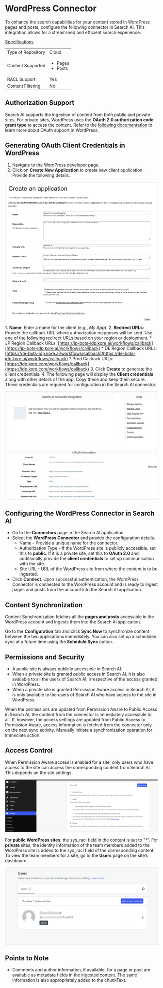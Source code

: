 # **WordPress Connector**

To enhance the search capabilities for your content stored in WordPress pages and posts, configure the following connector in Search AI. This integration allows for a streamlined and efficient search experience. 

<span style="text-decoration:underline;">Specifications</span>


<table>
  <tr>
   <td>Type of Repository 
   </td>
   <td>Cloud
   </td>
  </tr>
  <tr>
   <td>Content Supported
   </td>
   <td>
<ul>

<li>Pages </li>

<li>Posts</li>
</ul>
   </td>
  </tr>
  <tr>
   <td>RACL Support
   </td>
   <td>Yes
   </td>
  </tr>
  <tr>
   <td>Content Filtering
   </td>
   <td>No
   </td>
  </tr>
</table>

## Authorization Support

Search AI supports the ingestion of content from both public and private sites. For private sites, WordPress uses the **OAuth 2.0 authorization code grant type** to access the content. Refer to the [following documentation](https://developer.wordpress.com/docs/oauth2/) to learn more about OAuth support in WordPress. 


## Generating OAuth Client Credentials in WordPress

1. Navigate to the [WordPress developer page](https://developer.wordpress.com/apps).
2. Click on **Create New Application** to create new client application. Provide the following details. 

![OAuth Client](images/wordpress/OAuth-client.png "Client")
    1. **Name**: Enter a name for the client (e.g., *My App*).
    2. **Redirect URLs**: Provide the callback URL where authorization responses will be sent. Use one of the following redirect URLs based on your region or deployment. 
    * JP Region Callback URLs: [https://jp-bots-idp.kore.ai/workflows/callback](https://jp-bots-idp.kore.ai/workflows/callback)
    * DE Region Callback URLs: [https://de-bots-idp.kore.ai/workflows/callback](https://de-bots-idp.kore.ai/workflows/callback)
    * Prod Callback URLs: [https://idp.kore.com/workflows/callback](https://idp.kore.com/workflows/callback)
3. Click **Create** to generate the client credentials. 
4. The following page will display the **Client credentials** along with other details of the app. Copy these and keep them secure. These credentials are required for configuration in the Search AI connector. 

![Client Credentials](images/wordpress/client-credentials.png "Client credentials")



## Configuring the WordPress Connector in Search AI

* Go to the **Connectors** page in the Search AI application. 
* Select the **WordPress Connector** and provide the configuration details.
    * Name - Provide a unique name for the connector. 
    * Authorization Type - If the WordPress site is publicly accessible, set this to **public**. If it is a private site, set this to **OAuth 2.0** and additionally provide the **client credentials** to set up communication with the site. 
    * Site URL - URL of the WordPress site from where the content is to be ingested. 
* Click **Connect**. Upon successful authentication, the WordPress Connector is connected to the WordPress account and is ready to ingest pages and posts from the account into the Search AI application. 


## Content Synchronization

Content Synchronization fetches all the **pages and posts** accessible in the WordPress account and ingests them into the Search AI application. 

Go to the **Configuration** tab and click **Sync Now** to synchronize content between the two applications immediately. You can also set up a scheduled sync at a future time using the **Schedule Sync** option.


## Permissions and Security

* A public site is always publicly accessible in Search AI. 
* When a private site is granted public access in Search AI, it is also available to all the users of Search AI, irrespective of the access granted in WordPress.
* When a private site is granted Permission Aware access in Search AI, it is only available to the users of Search AI who have access to the site in WordPress. 

When the permissions are updated from Permission Aware to Public Access in Search AI, the content from the connector is immediately accessible to all. If, however, the access settings are updated from Public Access to Permission Aware, access information is fetched from the connector only on the next sync activity. Manually initiate a synchronization operation for immediate action. 


## Access Control 

When Permission Aware access is enabled for a site, only users who have access to the site can access the corresponding content from Search AI. This depends on the site settings. 

![Access Control](images/wordpress/site-settings.png "Settings")


For **public WordPress sites**, the sys_racl field in the content is set to "*". For **private** sites, the identity information of the team members added to the WordPress site is added to the sys_racl field of the corresponding content. To view the team members for a site, go to the **Users** page on the site’s dashboard. 

![Adding users](images/wordpress/adding-users.png "adding users")

## Points to Note

* Comments and author information, if available, for a page or post are available as metadata fields in the ingested content. The same information is also appropriately added to the chunkText. 
